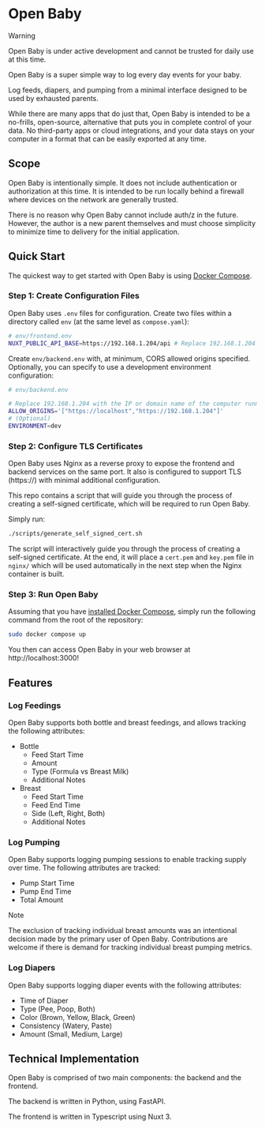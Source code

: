 # Open Baby

> [!WARNING]
> Open Baby is under active development and cannot be trusted
> for daily use at this time.

Open Baby is a super simple way to log every day 
events for your baby. 

Log feeds, diapers, and pumping from a minimal interface
designed to be used by exhausted parents.

While there are many apps that do just that, Open Baby is intended
to be a no-frills, open-source, alternative that puts you in complete
control of your data. No third-party apps or cloud integrations, and your data
stays on your computer in a format that can be easily exported at any time.

## Scope

Open Baby is intentionally simple. It does not include authentication or
authorization at this time. It is intended to be run locally behind a firewall
where devices on the network are generally trusted.

There is no reason why Open Baby cannot include auth/z in the future. However,
the author is a new parent themselves and must choose simplicity to minimize
time to delivery for the initial application.

## Quick Start

The quickest way to get started with Open Baby is using [Docker Compose](https://docs.docker.com/compose/).

### Step 1: Create Configuration Files

Open Baby uses `.env` files for configuration. Create two files within a directory
called `env` (at the same level as `compose.yaml`):

```bash
# env/frontend.env
NUXT_PUBLIC_API_BASE=https://192.168.1.204/api # Replace 192.168.1.204 with the IP of the computer running Open Baby.
```

Create `env/backend.env` with, at minimum, CORS allowed origins specified.
Optionally, you can specify to use a development environment configuration:
```bash
# env/backend.env

# Replace 192.168.1.204 with the IP or domain name of the computer running Open Baby.
ALLOW_ORIGINS='["https://localhost","https://192.168.1.204"]'
# (Optional)
ENVIRONMENT=dev
```

### Step 2: Configure TLS Certificates

Open Baby uses Nginx as a reverse proxy to expose the frontend and backend
services on the same port. It also is configured to support TLS (https://)
with minimal additional configuration.

This repo contains a script that will guide you through the process
of creating a self-signed certificate, which will be required to
run Open Baby.

Simply run:
```bash
./scripts/generate_self_signed_cert.sh
```

The script will interactively guide you through the process
of creating a self-signed certificate. At the end, it will
place a `cert.pem` and `key.pem` file in `nginx/` which will
be used automatically in the next step when the Nginx container is built.

### Step 3: Run Open Baby

Assuming that you have [installed Docker Compose](https://docs.docker.com/compose/install/), simply run the following command from the root of the repository:

```bash
sudo docker compose up
```

You then can access Open Baby in your web browser at http://localhost:3000!

## Features

### Log Feedings

Open Baby supports both bottle and breast feedings, and allows
tracking the following attributes:

- Bottle
    - Feed Start Time
    - Amount
    - Type (Formula vs Breast Milk)
    - Additional Notes
- Breast
    - Feed Start Time
    - Feed End Time
    - Side (Left, Right, Both)
    - Additional Notes


### Log Pumping

Open Baby supports logging pumping sessions to enable tracking supply 
over time. The following attributes are tracked:

- Pump Start Time
- Pump End Time
- Total Amount

> [!Note]
> The exclusion of tracking individual breast amounts was an intentional decision made by the primary user of Open Baby. Contributions are welcome if there is demand for tracking individual breast pumping metrics.

### Log Diapers

Open Baby supports logging diaper events with the following attributes:

- Time of Diaper
- Type (Pee, Poop, Both)
- Color (Brown, Yellow, Black, Green)
- Consistency (Watery, Paste)
- Amount (Small, Medium, Large)


## Technical Implementation

Open Baby is comprised of two main components: the backend and the frontend.

The backend is written in Python, using FastAPI.

The frontend is written in Typescript using Nuxt 3.

